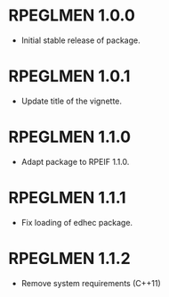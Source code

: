 # RPEGLMEN 1.0.0
* Initial stable release of package.

# RPEGLMEN 1.0.1
* Update title of the vignette.

# RPEGLMEN 1.1.0
* Adapt package to RPEIF 1.1.0.

# RPEGLMEN 1.1.1
* Fix loading of edhec package.

# RPEGLMEN 1.1.2
* Remove system requirements (C++11)